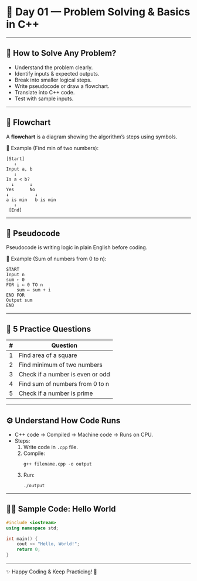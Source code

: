 # 📘 Day 01 — Problem Solving & Basics in C++

---

## 🧠 How to Solve Any Problem?
- Understand the problem clearly.
- Identify inputs & expected outputs.
- Break into smaller logical steps.
- Write pseudocode or draw a flowchart.
- Translate into C++ code.
- Test with sample inputs.

---

## 🔄 Flowchart
A **flowchart** is a diagram showing the algorithm’s steps using symbols.

📝 Example (Find min of two numbers):
```
[Start] 
   ↓
Input a, b 
   ↓
Is a < b?
  ↓      ↓
Yes      No
↓          ↓
a is min   b is min
   ↓
 [End]
```

---

## 📝 Pseudocode
Pseudocode is writing logic in plain English before coding.

📝 Example (Sum of numbers from 0 to n):
```
START
Input n
sum ← 0
FOR i ← 0 TO n
    sum ← sum + i
END FOR
Output sum
END
```

---

## 🔗 5 Practice Questions
| # | Question |
|---|----------|
| 1 | Find area of a square |
| 2 | Find minimum of two numbers |
| 3 | Check if a number is even or odd |
| 4 | Find sum of numbers from 0 to n |
| 5 | Check if a number is prime |

---

## ⚙️ Understand How Code Runs
- C++ code → Compiled → Machine code → Runs on CPU.
- Steps:
  1. Write code in `.cpp` file.
  2. Compile:  
     ```
     g++ filename.cpp -o output
     ```
  3. Run:  
     ```
     ./output
     ```

---

## 👨‍💻 Sample Code: Hello World
```cpp
#include <iostream>
using namespace std;

int main() {
    cout << "Hello, World!";
    return 0;
}
```

---

✨ Happy Coding & Keep Practicing! 🚀


